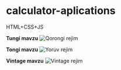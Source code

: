# calculator-aplications
 
HTML+CSS+JS 

**Tungi mavzu**
![Qorongi rejim](https://github.com/Xusanbek0071/calculator-aplications/blob/main/skrenshots/Qorong'i%20mavzu.png)


**Tongi mavzu**
![Yoruv rejim](https://github.com/Xusanbek0071/calculator-aplications/blob/main/skrenshots/Yorug'%20mavzu.png)


**Vintage mavzu**
![Vintage rejim](https://github.com/Xusanbek0071/calculator-aplications/blob/main/skrenshots/Vintage%20mavzu.png)